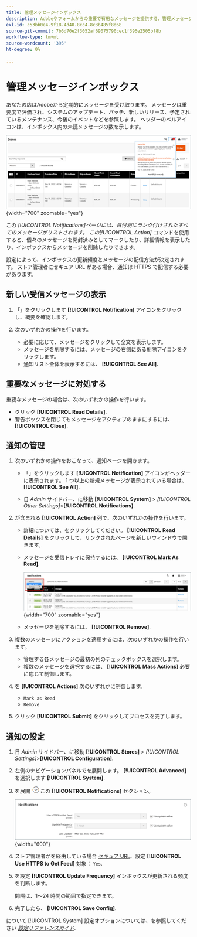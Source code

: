 ```yaml
---
title: 管理メッセージインボックス
description: Adobeやフォームからの重要で有用なメッセージを提供する、管理メッセージインボックスについて説明します [!DNL Commerce] システム。
exl-id: c53bb0e4-9f18-4d40-8cc4-8c3b485f8d68
source-git-commit: 7b6d70e2f3052af69075790cec1f396e2505bf8b
workflow-type: tm+mt
source-wordcount: '395'
ht-degree: 0%

---
```


# 管理メッセージインボックス

あなたの店はAdobeから定期的にメッセージを受け取ります。 メッセージは重要度で評価され、システムのアップデート、パッチ、新しいリリース、予定されているメンテナンス、今後のイベントなどを参照します。 ヘッダーのベルアイコンは、インボックス内の未読メッセージの数を示します。

![管理者 – 受信メッセージ](./assets/admin-inbox-summary.png){width="700" zoomable="yes"}

この _[!UICONTROL Notifications]_ページには、日付別にランク付けされたすべてのメッセージがリストされます。 この_[!UICONTROL Action]_ コマンドを使用すると、個々のメッセージを開封済みとしてマークしたり、詳細情報を表示したり、インボックスからメッセージを削除したりできます。

設定によって、インボックスの更新頻度とメッセージの配信方法が決定されます。 ストア管理者にセキュア URL がある場合、通知は HTTPS で配信する必要があります。

## 新しい受信メッセージの表示

1. 「」をクリックします **[!UICONTROL Notification]** アイコンをクリックし、概要を確認します。

1. 次のいずれかの操作を行います。

   - 必要に応じて、メッセージをクリックして全文を表示します。
   - メッセージを削除するには、メッセージの右側にある削除アイコンをクリックします。
   - 通知リスト全体を表示するには、 **[!UICONTROL See All]**.

## 重要なメッセージに対処する

重要なメッセージの場合は、次のいずれかの操作を行います。

- クリック **[!UICONTROL Read Details]**.
- 警告ボックスを閉じてもメッセージをアクティブのままにするには、 **[!UICONTROL Close]**.

## 通知の管理

1. 次のいずれかの操作をおこなって、通知ページを開きます。

   - 「」をクリックします **[!UICONTROL Notification]** アイコンがヘッダーに表示されます。 1 つ以上の新規メッセージが表示されている場合は、 **[!UICONTROL See All]**.

   - 日 _Admin_ サイドバー、に移動 **[!UICONTROL System]** > _[!UICONTROL Other Settings]_>**[!UICONTROL Notifications]**.

1. が含まれる **[!UICONTROL Action]** 列で、次のいずれかの操作を行います。

   - 詳細については、をクリックしてください。 **[!UICONTROL Read Details]** をクリックして、リンクされたページを新しいウィンドウで開きます。

   - メッセージを受信トレイに保持するには、 **[!UICONTROL Mark As Read]**.

     ![Admin - Mark selected notifications as read](./assets/admin-notifications-mark-as-read.png){width="700" zoomable="yes"}

   - メッセージを削除するには、 **[!UICONTROL Remove]**.

1. 複数のメッセージにアクションを適用するには、次のいずれかの操作を行います。

   - 管理する各メッセージの最初の列のチェックボックスを選択します。
   - 複数のメッセージを選択するには、 **[!UICONTROL Mass Actions]** 必要に応じて制御します。

1. を **[!UICONTROL Actions]** 次のいずれかに制御します。

   - `Mark as Read`
   - `Remove`

1. クリック **[!UICONTROL Submit]** をクリックしてプロセスを完了します。

## 通知の設定

1. 日 _Admin_ サイドバー、に移動 **[!UICONTROL Stores]** > _[!UICONTROL Settings]_>**[!UICONTROL Configuration]**.

1. 左側のナビゲーションパネルでを展開します。 **[!UICONTROL Advanced]** を選択します **[!UICONTROL System]**.

1. を展開 ![展開セレクター](../assets/icon-display-expand.png)この **[!UICONTROL Notifications]** セクション。

   ![通知設定](./assets/system-notifications.png){width="600"}

1. ストア管理者がを経由している場合 [セキュア URL](../stores-purchase/store-urls.md)、設定 **[!UICONTROL Use HTTPS to Get Feed]** 対象： `Yes`.

1. を設定 **[!UICONTROL Update Frequency]** インボックスが更新される頻度を判断します。

   間隔は、1～24 時間の範囲で指定できます。

1. 完了したら、 **[!UICONTROL Save Config]**.

について [!UICONTROL System] 設定オプションについては、を参照してください [_設定リファレンスガイド_](../configuration-reference/advanced/system.md).
